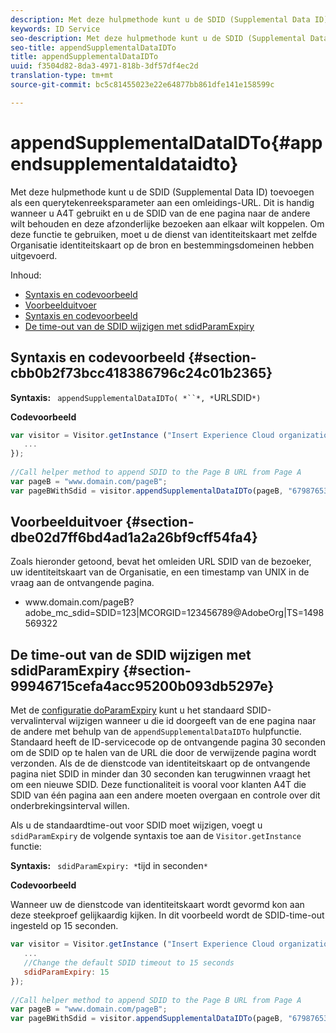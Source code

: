 ```yaml
---
description: Met deze hulpmethode kunt u de SDID (Supplemental Data ID) toevoegen als een querytekenreeksparameter aan een omleidings-URL. Dit is handig wanneer u A4T gebruikt en u de SDID van de ene pagina naar de andere wilt behouden en deze afzonderlijke bezoeken aan elkaar wilt koppelen. Om deze functie te gebruiken, moet u de dienst van identiteitskaart met zelfde Organisatie identiteitskaart op de bron en bestemmingsdomeinen hebben uitgevoerd.
keywords: ID Service
seo-description: Met deze hulpmethode kunt u de SDID (Supplemental Data ID) toevoegen als een querytekenreeksparameter aan een omleidings-URL. Dit is handig wanneer u A4T gebruikt en u de SDID van de ene pagina naar de andere wilt behouden en deze afzonderlijke bezoeken aan elkaar wilt koppelen. Om deze functie te gebruiken, moet u de dienst van identiteitskaart met zelfde Organisatie identiteitskaart op de bron en bestemmingsdomeinen hebben uitgevoerd.
seo-title: appendSupplementalDataIDTo
title: appendSupplementalDataIDTo
uuid: f3504d82-8da3-4971-818b-3df57df4ec2d
translation-type: tm+mt
source-git-commit: bc5c81455023e22e64877bb861dfe141e158599c

---
```



# appendSupplementalDataIDTo{#appendsupplementaldataidto}

Met deze hulpmethode kunt u de SDID (Supplemental Data ID) toevoegen als een querytekenreeksparameter aan een omleidings-URL. Dit is handig wanneer u A4T gebruikt en u de SDID van de ene pagina naar de andere wilt behouden en deze afzonderlijke bezoeken aan elkaar wilt koppelen. Om deze functie te gebruiken, moet u de dienst van identiteitskaart met zelfde Organisatie identiteitskaart op de bron en bestemmingsdomeinen hebben uitgevoerd.

Inhoud:

<ul class="simplelist"> 
 <li> <a href="../../library/get-set/appendsupplementaldataidto.md#section-cbb0b2f73bcc418386796c24c01b2365" format="dita" scope="local"> Syntaxis en codevoorbeeld </a> </li> 
 <li> <a href="../../library/get-set/appendsupplementaldataidto.md#section-dbe02d7ff6bd4ad1a2a26bf9cff54fa4" format="dita" scope="local"> Voorbeelduitvoer </a> </li> 
 <li> <a href="../../library/get-set/appendsupplementaldataidto.md#section-cbb0b2f73bcc418386796c24c01b2365" format="dita" scope="local"> Syntaxis en codevoorbeeld </a> </li> 
 <li> <a href="../../library/get-set/appendsupplementaldataidto.md#section-99946715cefa4acc95200b093db5297e" format="dita" scope="local"> De time-out van de SDID wijzigen met sdidParamExpiry </a> </li> 
</ul>

## Syntaxis en codevoorbeeld {#section-cbb0b2f73bcc418386796c24c01b2365}

**Syntaxis:** ` appendSupplementalDataIDTo( *``*, *`URLSDID`*)`

**Codevoorbeeld**

```js
var visitor = Visitor.getInstance ("Insert Experience Cloud organization ID here",{ 
   ... 
}); 
 
//Call helper method to append SDID to the Page B URL from Page A 
var pageB = "www.domain.com/pageB"; 
var pageBWithSdid = visitor.appendSupplementalDataIDTo(pageB, "67987653465787219");
```

## Voorbeelduitvoer {#section-dbe02d7ff6bd4ad1a2a26bf9cff54fa4}

Zoals hieronder getoond, bevat het omleiden URL SDID van de bezoeker, uw identiteitskaart van de Organisatie, en een timestamp van UNIX in de vraag aan de ontvangende pagina.

<ul class="simplelist"> 
 <li> <span class="codeph"> www.domain.com/pageB?adobe_mc_sdid=SDID=123|MCORGID=123456789@AdobeOrg|TS=1498569322 </span> </li> 
</ul>

## De time-out van de SDID wijzigen met sdidParamExpiry {#section-99946715cefa4acc95200b093db5297e}

Met de [configuratie doParamExpiry](../../library/function-vars/sdidparamexpiry.md#reference-cef3fd03c43b4772b2422e220b40a458) kunt u het standaard SDID-vervalinterval wijzigen wanneer u die id doorgeeft van de ene pagina naar de andere met behulp van de `appendSupplementalDataIDTo` hulpfunctie. Standaard heeft de ID-servicecode op de ontvangende pagina 30 seconden om de SDID op te halen van de URL die door de verwijzende pagina wordt verzonden. Als de de dienstcode van identiteitskaart op de ontvangende pagina niet SDID in minder dan 30 seconden kan terugwinnen vraagt het om een nieuwe SDID. Deze functionaliteit is vooral voor klanten A4T die SDID van één pagina aan een andere moeten overgaan en controle over dit onderbrekingsinterval willen.

Als u de standaardtime-out voor SDID moet wijzigen, voegt u `sdidParamExpiry` de volgende syntaxis toe aan de `Visitor.getInstance` functie:

**Syntaxis:** ` sdidParamExpiry: *`tijd in seconden`*`

**Codevoorbeeld**

Wanneer uw de dienstcode van identiteitskaart wordt gevormd kon aan deze steekproef gelijkaardig kijken. In dit voorbeeld wordt de SDID-time-out ingesteld op 15 seconden.

```js
var visitor = Visitor.getInstance ("Insert Experience Cloud organization ID here",{ 
   ... 
   //Change the default SDID timeout to 15 seconds 
   sdidParamExpiry: 15 
}); 
 
//Call helper method to append SDID to the Page B URL from Page A 
var pageB = "www.domain.com/pageB"; 
var pageBWithSdid = visitor.appendSupplementalDataIDTo(pageB, "67987653465787219"); 
```

